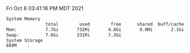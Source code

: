 Fri Oct  8 03:41:16 PM MDT 2021
```bash
System Memory
               total        used        free      shared  buff/cache   available
Mem:           7.7Gi       732Mi       4.8Gi       9.0Mi       2.1Gi       6.6Gi
Swap:          7.6Gi       331Mi       7.3Gi
System Storage
669M	.
```
```bash
